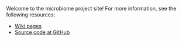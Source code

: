 Welcome to the microbiome project site! For more information, see the following resources:

* [Wiki pages](https://github.com/microbiome/microbiome/wiki)
* [Source code at GitHub](https://github.com/microbiome)


